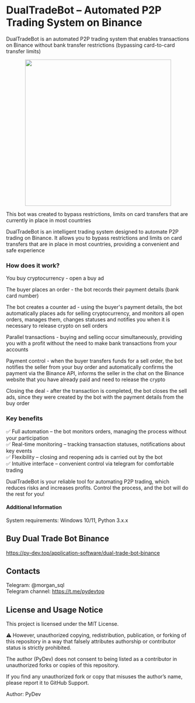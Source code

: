 # DualTradeBot – Automated P2P Trading System on Binance
DualTradeBot is an automated P2P trading system that enables transactions on Binance without bank transfer restrictions (bypassing card-to-card transfer limits)

<p align="center"><img width="400" src="https://py-dev.top/components/com_jshopping/files/img_products/DualTradeBotFull.png"></p>

This bot was created to bypass restrictions, limits on card transfers that are currently in place in most countries

DualTradeBot is an intelligent trading system designed to automate P2P trading on Binance. It allows you to bypass restrictions and limits on card transfers that are in place in most countries, providing a convenient and safe experience

### How does it work?

You buy cryptocurrency - open a buy ad

The buyer places an order - the bot records their payment details (bank card number)

The bot creates a counter ad - using the buyer's payment details, the bot automatically places ads for selling cryptocurrency, and monitors all open orders, manages them, changes statuses and notifies you when it is necessary to release crypto on sell orders

Parallel transactions - buying and selling occur simultaneously, providing you with a profit without the need to make bank transactions from your accounts

Payment control - when the buyer transfers funds for a sell order, the bot notifies the seller from your buy order and automatically confirms the payment via the Binance API, informs the seller in the chat on the Binance website that you have already paid and need to release the crypto

Closing the deal - after the transaction is completed, the bot closes the sell ads, since they were created by the bot with the payment details from the buy order

 

### Key benefits

✅ Full automation – the bot monitors orders, managing the process without your participation<br>
✅ Real-time monitoring – tracking transaction statuses, notifications about key events<br>
✅ Flexibility – closing and reopening ads is carried out by the bot<br>
✅ Intuitive interface – convenient control via telegram for comfortable trading

DualTradeBot is your reliable tool for automating P2P trading, which reduces risks and increases profits. Control the process, and the bot will do the rest for you!

#### Additional Information
System requirements: Windows 10/11, Python 3.x.x

## Buy Dual Trade Bot Binance
https://py-dev.top/application-software/dual-trade-bot-binance

## Contacts
Telegram:  @morgan_sql<br>
Telegram channel: https://t.me/pydevtop

## License and Usage Notice

This project is licensed under the MIT License.

⚠️ However, unauthorized copying, redistribution, publication, or forking of this repository in a way that falsely attributes authorship or contributor status is strictly prohibited.

The author (PyDev) does not consent to being listed as a contributor in unauthorized forks or copies of this repository.

If you find any unauthorized fork or copy that misuses the author’s name, please report it to GitHub Support.

Author: PyDev

